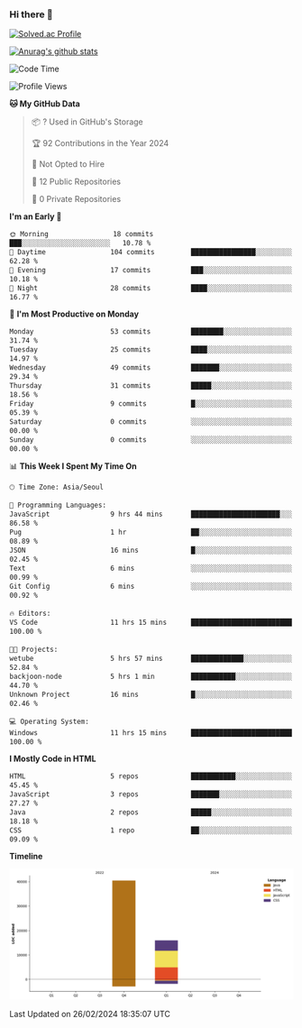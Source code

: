### Hi there 👋

[![Solved.ac Profile](http://mazassumnida.wtf/api/v2/generate_badge?boj=qwert3748)](https://solved.ac/qwert3748/)

[![Anurag's github stats](https://github-readme-stats.vercel.app/api?username=hong3737)](https://github.com/anuraghazra/github-readme-stats)
<!--START_SECTION:waka-->
![Code Time](http://img.shields.io/badge/Code%20Time-21%20hrs%2011%20mins-blue)

![Profile Views](http://img.shields.io/badge/Profile%20Views-96-blue)

**🐱 My GitHub Data** 

> 📦 ? Used in GitHub's Storage 
 > 
> 🏆 92 Contributions in the Year 2024
 > 
> 🚫 Not Opted to Hire
 > 
> 📜 12 Public Repositories 
 > 
> 🔑 0 Private Repositories 
 > 
**I'm an Early 🐤** 

```text
🌞 Morning                18 commits          ███░░░░░░░░░░░░░░░░░░░░░░   10.78 % 
🌆 Daytime                104 commits         ████████████████░░░░░░░░░   62.28 % 
🌃 Evening                17 commits          ███░░░░░░░░░░░░░░░░░░░░░░   10.18 % 
🌙 Night                  28 commits          ████░░░░░░░░░░░░░░░░░░░░░   16.77 % 
```
📅 **I'm Most Productive on Monday** 

```text
Monday                   53 commits          ████████░░░░░░░░░░░░░░░░░   31.74 % 
Tuesday                  25 commits          ████░░░░░░░░░░░░░░░░░░░░░   14.97 % 
Wednesday                49 commits          ███████░░░░░░░░░░░░░░░░░░   29.34 % 
Thursday                 31 commits          █████░░░░░░░░░░░░░░░░░░░░   18.56 % 
Friday                   9 commits           █░░░░░░░░░░░░░░░░░░░░░░░░   05.39 % 
Saturday                 0 commits           ░░░░░░░░░░░░░░░░░░░░░░░░░   00.00 % 
Sunday                   0 commits           ░░░░░░░░░░░░░░░░░░░░░░░░░   00.00 % 
```


📊 **This Week I Spent My Time On** 

```text
🕑︎ Time Zone: Asia/Seoul

💬 Programming Languages: 
JavaScript               9 hrs 44 mins       ██████████████████████░░░   86.58 % 
Pug                      1 hr                ██░░░░░░░░░░░░░░░░░░░░░░░   08.89 % 
JSON                     16 mins             █░░░░░░░░░░░░░░░░░░░░░░░░   02.45 % 
Text                     6 mins              ░░░░░░░░░░░░░░░░░░░░░░░░░   00.99 % 
Git Config               6 mins              ░░░░░░░░░░░░░░░░░░░░░░░░░   00.92 % 

🔥 Editors: 
VS Code                  11 hrs 15 mins      █████████████████████████   100.00 % 

🐱‍💻 Projects: 
wetube                   5 hrs 57 mins       █████████████░░░░░░░░░░░░   52.84 % 
backjoon-node            5 hrs 1 min         ███████████░░░░░░░░░░░░░░   44.70 % 
Unknown Project          16 mins             █░░░░░░░░░░░░░░░░░░░░░░░░   02.46 % 

💻 Operating System: 
Windows                  11 hrs 15 mins      █████████████████████████   100.00 % 
```

**I Mostly Code in HTML** 

```text
HTML                     5 repos             ███████████░░░░░░░░░░░░░░   45.45 % 
JavaScript               3 repos             ███████░░░░░░░░░░░░░░░░░░   27.27 % 
Java                     2 repos             █████░░░░░░░░░░░░░░░░░░░░   18.18 % 
CSS                      1 repo              ██░░░░░░░░░░░░░░░░░░░░░░░   09.09 % 
```



**Timeline**

![Lines of Code chart](https://raw.githubusercontent.com/hong3737/hong3737/main/assets/bar_graph.png)


 Last Updated on 26/02/2024 18:35:07 UTC
<!--END_SECTION:waka-->
<!--
**hong3737/hong3737** is a ✨ _special_ ✨ repository because its `README.md` (this file) appears on your GitHub profile.

Here are some ideas to get you started:

- 🔭 I’m currently working on ...
- 🌱 I’m currently learning ...
- 👯 I’m looking to collaborate on ...
- 🤔 I’m looking for help with ...
- 💬 Ask me about ...
- 📫 How to reach me: ...
- 😄 Pronouns: ...
- ⚡ Fun fact: ...
-->
